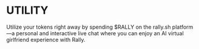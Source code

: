 # UTILITY

Utilize your tokens right away by spending $RALLY on the rally.sh platform—a personal and interactive live chat where you can enjoy an AI virtual girlfriend experience with Rally.